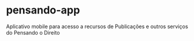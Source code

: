 # pensando-app
Aplicativo mobile para acesso a recursos de Publicações e outros serviços do Pensando o Direito

